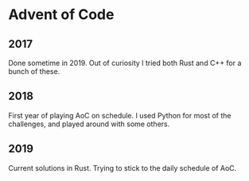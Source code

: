 # Advent of Code

## 2017

Done sometime in 2019. Out of curiosity I tried both Rust and C++ for a bunch of
these.

## 2018

First year of playing AoC on schedule. I used Python for most of the challenges,
and played around with some others.

## 2019

Current solutions in Rust. Trying to stick to the daily schedule of AoC.
